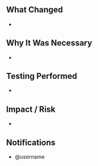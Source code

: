 ## What Changed
- 

## Why It Was Necessary
- 

## Testing Performed
- 

## Impact / Risk
-

## Notifications
- @username
